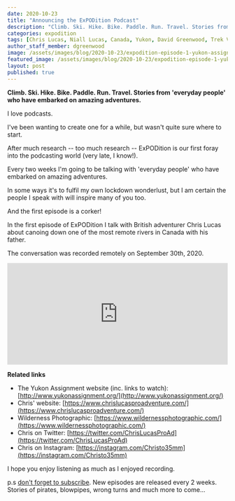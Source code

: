 ```yaml
---
date: 2020-10-23
title: "Announcing the ExPODition Podcast"
description: "Climb. Ski. Hike. Bike. Paddle. Run. Travel. Stories from 'everyday people' who have embarked on amazing adventures."
categories: expodition
tags: [Chris Lucas, Niall Lucas, Canada, Yukon, David Greenwood, Trek View]
author_staff_member: dgreenwood
image: /assets/images/blog/2020-10-23/expodition-episode-1-yukon-assignment-meta.jpg
featured_image: /assets/images/blog/2020-10-23/expodition-episode-1-yukon-assignment-sm.jpg
layout: post
published: true
---
```


**Climb. Ski. Hike. Bike. Paddle. Run. Travel. Stories from 'everyday people' who have embarked on amazing adventures.**

I love podcasts.

I've been wanting to create one for a while, but wasn't quite sure where to start.

After much research -- too much research -- ExPODition is our first foray into the podcasting world (very late, I know!).

Every two weeks I'm going to be talking with 'everyday people' who have embarked on amazing adventures.

In some ways it's to fulfil my own lockdown wonderlust, but I am certain the people I speak with will inspire many of you too.

And the first episode is a corker!

In the first episode of ExPODition I talk with British adventurer Chris Lucas about canoing down one of the most remote rivers in Canada with his father.

The conversation was recorded remotely on September 30th, 2020.

<iframe src="https://open.spotify.com/embed-podcast/episode/0VhvB3JAOq6CcJJRmj9hf3" width="100%" height="232" frameborder="0" allowtransparency="true" allow="encrypted-media"></iframe>

**Related links**

* The Yukon Assignment website (inc. links to watch): [http://www.yukonassignment.org/](http://www.yukonassignment.org/)
* Chris' website: [https://www.chrislucasproadventure.com/](https://www.chrislucasproadventure.com/)
* Wilderness Photographic: [https://www.wildernessphotographic.com/](https://www.wildernessphotographic.com/)
* Chris on Twitter: [https://twitter.com/ChrisLucasProAd](https://twitter.com/ChrisLucasProAd)
* Chris on Instagram: [https://instagram.com/Christo35mm](https://instagram.com/Christo35mm)

I hope you enjoy listening as much as I enjoyed recording.

p.s [don't forget to subscribe](https://www.expodition.org/). New episodes are released every 2 weeks. Stories of pirates, blowpipes, wrong turns and much more to come...